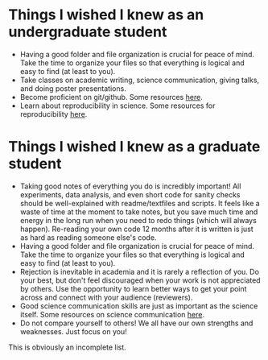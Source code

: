 # Things I wished I knew as an undergraduate student
- Having a good folder and file organization is crucial for peace of mind. Take the time to organize your files so that everything is logical and easy to find (at least to you).
- Take classes on academic writing, science communication, giving talks, and doing poster presentations.
- Become proficient on git/github. Some resources [here](https://github.com/crsl4/mindful-programming/blob/master/lecture.md).
- Learn about reproducibility in science. Some resources for reproducibility [here](https://github.com/UWGeoD/group_info/blob/hamptonjesse-patch-1/resources.md).

# Things I wished I knew as a graduate student
- Taking good notes of everything you do is incredibly important! All experiments, data analysis, and even short code for sanity checks should be well-explained with readme/textfiles and scripts. It feels like a waste of time at the moment to take notes, but you save much time and energy in the long run when you need to redo things (which will always happen). Re-reading your own code 12 months after it is written is just as hard as reading someone else's code.
- Having a good folder and file organization is crucial for peace of mind. Take the time to organize your files so that everything is logical and easy to find (at least to you).
- Rejection is inevitable in academia and it is rarely a reflection of you. Do your best, but don't feel discouraged when your work is not appreciated by others. Use the opportunity to learn better ways to get your point across and connect with your audience (reviewers).
- Good science communication skills are just as important as the science itself. Some resources on science communication [here](https://github.com/UWGeoD/group_info/blob/hamptonjesse-patch-1/resources.md).
- Do not compare yourself to others! We all have our own strengths and weaknesses. Just focus on you!

This is obviously an incomplete list. 
